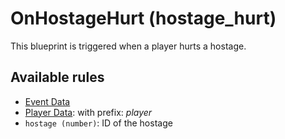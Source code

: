 # OnHostageHurt (hostage_hurt)

This blueprint is triggered when a player hurts a hostage.

## Available rules

- [Event Data](../rules/GlobalEventData.md)
- [Player Data](../rules/GlobalPlayerData.md): with prefix: *player*
- `hostage (number)`: ID of the hostage

